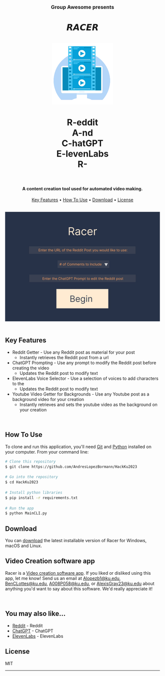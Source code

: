 <h3 align="center">
  <br>

  Group Awesome presents

</h3>

<h1 align="center">
  𝙍𝘼𝘾𝙀𝙍
  <br><br>
  <a href="https://github.com/AndresLopezBormann/HackKu2023"><img src="resources/logo.jpg" alt="Racer" width="200"></a>
  <br><br>
  R-eddit
  <br>
  A-nd
  <br>
  C-hatGPT
  <br>
  E-levenLabs
  <br>
  R-
  <br><br>
</h1>

<h4 align="center">A content creation tool used for automated video making.</h4>


<p align="center">
  <a href="#key-features">Key Features</a> •
  <a href="#how-to-use">How To Use</a> •
  <a href="#download">Download</a> •
  <a href="#license">License</a>
</p>
<br>
<div align="center">
<img src="resources/Racer.jpg" alt="Racer" width="600"></a>
</div>
<br>

## Key Features

* Reddit Getter - Use any Reddit post as material for your post
  - Instantly retrieves the Reddit post from a url
* ChatGPT Prompting - Use any prompt to modify the Reddit post before creating the video
  - Updates the Reddit post to modify text
* ElevenLabs Voice Selector - Use a selection of voices to add characters to the
  - Updates the Reddit post to modify text
* Youtube Video Getter for Backgrounds - Use any Youtube post as a background video for your creation
  - Instantly retrieves and sets the youtube video as the background on your creation 
<br>

## How To Use

To clone and run this application, you'll need [Git](https://git-scm.com) and [Python](https://www.python.org/)  installed on your computer. From your command line:

```bash
# Clone this repository
$ git clone https://github.com/AndresLopezBormann/HackKu2023

# Go into the repository
$ cd HackKu2023

# Install python libraries
$ pip install -r requirements.txt

# Run the app
$ python MainCLI.py
```

## Download

You can [download](https://github.com/AndresLopezBormann/HackKu2023) the latest installable version of Racer for Windows, macOS and Linux.
<br>

## Video Creation software app

Racer is a [Video creation software app](https://en.wikipedia.org/wiki/Video_editing_software). If you liked or disliked using this app, let me know! Send us an email at <Alopezb1@ku.edu>, <BenCLottes@ku.edu>, <A008P058@ku.edu>, or <AlexisGray23@ku.edu> about anything you'd want to say about this software. We'd really appreciate it!

<br>

## You may also like...

- [Reddit](https://www.reddit.com/) - Reddit
- [ChatGPT](https://openai.com/blog/chatgpt) - ChatGPT
- [ElevenLabs](https://beta.elevenlabs.io/speech-synthesis) - ElevenLabs


## License

MIT

---
